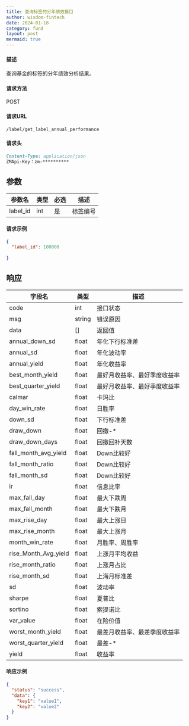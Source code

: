 ```yaml
---
title: 查询标签的分年绩效接口
author: wisdom-fintech
date: 2024-01-18
category: fund
layout: post
mermaid: true
---
```


#### 描述

查询基金的标签的分年绩效分析结果。

#### 请求方法

POST

#### 请求URL

`/label/get_label_annual_performance`

#### 请求头

```markdown
Content-Type: application/json
ZMApi-Key：zm-**********
```

参数
-------------

| 参数名 | 类型 | 必选 | 描述 |
| ------ | ---- | ---- | ---- |
| label_id | int | 是 | 标签编号 |

#### 请求示例
```json
{
  "label_id": 100000
  
}
```


响应
-------------


| 字段名 | 类型 |  描述 |
| ------ | ---- |  ---- |
|code				|int	|接口状态|
|msg				|string	|错误原因|
|data				|[]	|返回值|
|annual_down_sd|float|年化下行标准差|
|annual_sd|float|年化波动率|
|annual_yield|float|年化收益率|
|best_month_yield|float|最好月收益率、最好季度收益率|
|best_quarter_yield|float|最好月收益率、最好季度收益率|
|calmar|float|卡玛比|
|day_win_rate|float|日胜率|
|down_sd|float|下行标准差|
|draw_down|float|回撤-*|
|draw_down_days|float|回撤回补天数|
|fall_month_avg_yield|float|Down比较好|
|fall_month_ratio|float|Down比较好|
|fall_month_sd|float|Down比较好|
|ir|float|信息比率|
|max_fall_day|float|最大下跌周|
|max_fall_month|float|最大下跌月|
|max_rise_day|float|最大上涨日|
|max_rise_month|float|最大上涨月|
|month_win_rate|float|月胜率、周胜率|
|rise_Month_Avg_yield|float|上涨月平均收益|
|rise_month_ratio|float|上涨月占比|
|rise_month_sd|float|上海月标准差|
|sd|float|波动率|
|sharpe|float|夏普比|
|sortino|float|索提诺比|
|var_value|float|在险价值|
|worst_month_yield|float|最差月收益率、最差季度收益率|
|worst_quarter_yield|float|最差-*|
|yield|float|收益率|






#### 响应示例

```json
{
  "status": "success",
  "data": {
    "key1": "value1",
    "key2": "value2"
  }
}

```
